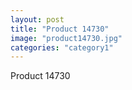 ```yaml
---
layout: post
title: "Product 14730"
image: "product14730.jpg"
categories: "category1"
---
```

Product 14730
